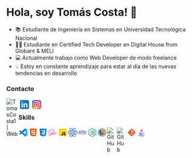 # Hola, soy Tomás Costa! 👋


- 📚 Estudiante de Ingeniería en Sistemas en Universidad Tecnológica Nacional
- 🧑‍💻 Estudiante en Certified Tech Developer en Digital House from Globant & MELI
- 💻 Actualmente trabajo como Web Developer de modo freelance
- 💡 Estoy en constante aprendizaje para estar al día de las nuevas tendencias en desarrollo

### Contacto

[<img align="left" alt="TomasCosta1 | Web" width="32px" src="https://img.icons8.com/dusk/64/domain.png"/>][website]
[<img align="left" alt="TomasCosta1 | Linkedin" width="32px" src="./img/linkedin.svg"/>][linkedin]
[<img align="left" alt="TomasCosta1 | Instagram" width="32px" src="./img/instagram.svg"/>][instagram]

<br>

### Skills

[<img align="left" alt="Vscode" width="26px" src="./img/vscode.svg"/>][website]
[<img align="left" alt="HTML" width="26px" src="./img/html.svg"/>][website]
[<img align="left" alt="CSS" width="26px" src="./img/css.svg"/>][website]
[<img align="left" alt="Sass" width="26px" src="./img/sass.svg"/>][website]
[<img align="left" alt="Javascript" width="26px" src="./img/javascript.svg"/>][website]
[<img align="left" alt="React" width="26px" src="./img/react.svg"/>][website]
[<img align="left" alt="PHP" width="26px" src="./img/php.svg"/>][website]
[<img align="left" alt="Node" width="26px" src="./img/nodejs.svg"/>][website]
[<img align="left" alt="MySQL" width="26px" src="./img/MySQL.svg"/>][website]
[<img align="left" alt="GitHub" width="26px" src="https://user-images.githubusercontent.com/3369400/139447912-e0f43f33-6d9f-45f8-be46-2df5bbc91289.png"/>](https://github.com/TomasCosta1/TomasCosta1#gh-dark-mode-only)
[<img align="left" alt="GitHub" width="26px" src="https://user-images.githubusercontent.com/3369400/139448065-39a229ba-4b06-434b-bc67-616e2ed80c8f.png"/>](https://github.com/TomasCosta1/TomasCosta1#gh-light-mode-only)
[<img align="left" alt="Git" width="26px" src="./img/git.svg"/>][website]
[<img align="left" alt="JAVA" width="26px" src="./img/java.svg"/>][website]

[website]: https://tomascosta.tech
[linkedin]: https://www.linkedin.com/in/TomasCosta1/
[instagram]: https://instagram.com/toto_costa123
<br>
---